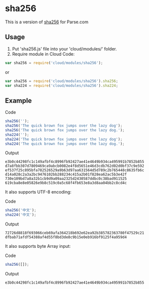 # sha256

This is a version of [sha256](https://github.com/emn178/js-sha256) for Parse.com

## Usage

1. Put 'sha256.js' file into your 'cloud/modules/' folder.
2. Require module in Cloud Code:

```JavaScript
var sha256 = require('cloud/modules/sha256');
```

or

```JavaScript
var sha256 = require('cloud/modules/sha256').sha256;
var sha224 = require('cloud/modules/sha256').sha224;
```

## Example

Code

```JavaScript
sha256('');
sha256('The quick brown fox jumps over the lazy dog');
sha256('The quick brown fox jumps over the lazy dog.');
sha224('');
sha224('The quick brown fox jumps over the lazy dog');
sha224('The quick brown fox jumps over the lazy dog.');
```

Output

    e3b0c44298fc1c149afbf4c8996fb92427ae41e4649b934ca495991b7852b855
    d7a8fbb307d7809469ca9abcb0082e4f8d5651e46d3cdb762d02d0bf37c9e592
    ef537f25c895bfa782526529a9b63d97aa631564d5d789c2b765448c8635fb6c
    d14a028c2a3a2bc9476102bb288234c415a2b01f828ea62ac5b3e42f
    730e109bd7a8a32b1cb9d9a09aa2325d2430587ddbc0c38bad911525
    619cba8e8e05826e9b8c519c0a5c68f4fb653e8a3d8aa04bb2c8cd4c

It also supports UTF-8 encoding:

Code

```JavaScript
sha256('中文');
sha224('中文');
```

Output

    72726d8818f693066ceb69afa364218b692e62ea92b385782363780f47529c21
    dfbab71afdf54388af4d55f8bd3de8c9b15e0eb916bf9125f4a959d4

It also supports byte Array input:

Code

```JavaScript
sha256([]);
```

Output

    e3b0c44298fc1c149afbf4c8996fb92427ae41e4649b934ca495991b7852b855
